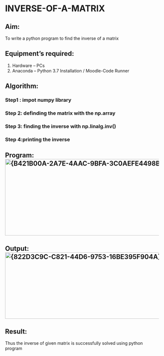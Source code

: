 # INVERSE-OF-A-MATRIX
## Aim:
To write a python program to find the inverse of a matrix
## Equipment’s required:
1. 	Hardware – PCs
2. 	Anaconda – Python 3.7 Installation / Moodle-Code Runner
## Algorithm:
### Step1 : impot numpy library
### Step 2: definding the matrix with the np.array 
### Step 3: finding the inverse with np.linalg.inv() 
### Step 4:printing the inverse 

## Program:<img width="796" height="250" alt="{B421B00A-2A7E-4AAC-9BFA-3C0AEFE4498B}" src="https://github.com/user-attachments/assets/c4de99a9-b015-4fbc-995a-5646dbddecef" />

## Output:<img width="972" height="217" alt="{822D3C9C-C821-44D6-9753-16BE395F904A}" src="https://github.com/user-attachments/assets/dca958d2-9d5e-4ed6-8ef1-985e7ba25de3" />

## Result:
Thus the inverse of given matrix is successfully solved using python program


